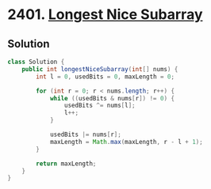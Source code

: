 # 2401. [Longest Nice Subarray](https://leetcode.com/problems/longest-nice-subarray/?envType=daily-question&envId=2025-03-18)

## Solution

```java
class Solution {
    public int longestNiceSubarray(int[] nums) {
        int l = 0, usedBits = 0, maxLength = 0;

        for (int r = 0; r < nums.length; r++) {
            while ((usedBits & nums[r]) != 0) {
                usedBits ^= nums[l]; 
                l++;
            }

            usedBits |= nums[r];
            maxLength = Math.max(maxLength, r - l + 1);
        }

        return maxLength;
    }
}
```
